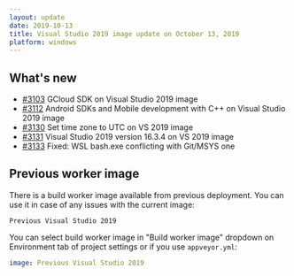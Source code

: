 ```yaml
---
layout: update
date: 2019-10-13
title: Visual Studio 2019 image update on October 13, 2019
platform: windows
---
```


## What's new

* [#3103](https://github.com/appveyor/ci/issues/3103) GCloud SDK on Visual Studio 2019 image
* [#3112](https://github.com/appveyor/ci/issues/3112) Android SDKs and Mobile development with C++ on Visual Studio 2019 image
* [#3130](https://github.com/appveyor/ci/issues/3130) Set time zone to UTC on VS 2019 image
* [#3131](https://github.com/appveyor/ci/issues/3131) Visual Studio 2019 version 16.3.4 on VS 2019 image
* [#3133](https://github.com/appveyor/ci/issues/3133) Fixed: WSL bash.exe conflicting with Git/MSYS one

## Previous worker image

There is a build worker image available from previous deployment. You can use it in case of any issues with the current image:

`Previous Visual Studio 2019`

You can select build worker image in "Build worker image" dropdown on Environment tab of project settings or if you use `appveyor.yml`:

```yaml
image: Previous Visual Studio 2019
```
